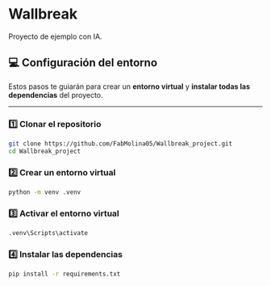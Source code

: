 # Wallbreak

Proyecto de ejemplo con IA.

## 💻 Configuración del entorno

Estos pasos te guiarán para crear un **entorno virtual** y **instalar todas las dependencias** del proyecto.

---

### 1️⃣ Clonar el repositorio

```bash
git clone https://github.com/FabMolina05/Wallbreak_project.git
cd Wallbreak_project
```

### 2️⃣ Crear un entorno virtual

```bash
python -m venv .venv
```

### 3️⃣ Activar el entorno virtual

```bash
.venv\Scripts\activate
```

### 4️⃣ Instalar las dependencias


```bash
pip install -r requirements.txt
```


